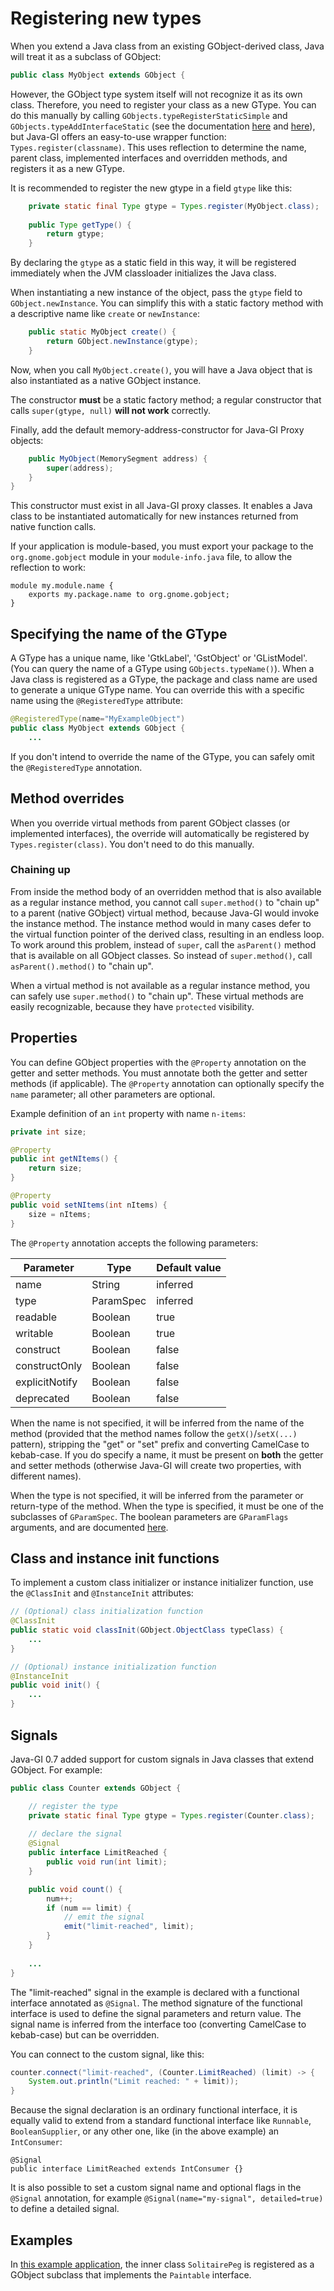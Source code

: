 # Registering new types

When you extend a Java class from an existing GObject-derived class, Java will treat it as a subclass of GObject:

```java
public class MyObject extends GObject {
```

However, the GObject type system itself will not recognize it as its own class. Therefore, you need to register your class as a new GType. You can do this manually by calling `GObjects.typeRegisterStaticSimple` and `GObjects.typeAddInterfaceStatic` (see the documentation [here](https://docs.gtk.org/gobject/func.type_register_static_simple.html) and [here](https://docs.gtk.org/gobject/func.type_add_interface_static.html)), but Java-GI offers an easy-to-use wrapper function: `Types.register(classname)`. This uses reflection to determine the name, parent class, implemented interfaces and overridden methods, and registers it as a new GType.

It is recommended to register the new gtype in a field `gtype` like this:

```java
    private static final Type gtype = Types.register(MyObject.class);
    
    public Type getType() {
        return gtype;
    }
```

By declaring the `gtype` as a static field in this way, it will be registered immediately when the JVM classloader initializes the Java class.

When instantiating a new instance of the object, pass the `gtype` field to `GObject.newInstance`. You can simplify this with a static factory method with a descriptive name like `create` or `newInstance`:

```java
    public static MyObject create() {
        return GObject.newInstance(gtype);
    }
```

Now, when you call `MyObject.create()`, you will have a Java object that is also instantiated as a native GObject instance.

The constructor **must** be a static factory method; a regular constructor that calls `super(gtype, null)` **will not work** correctly.

Finally, add the default memory-address-constructor for Java-GI Proxy objects:

```java
    public MyObject(MemorySegment address) {
        super(address);
    }
}
```

This constructor must exist in all Java-GI proxy classes. It enables a Java class to be instantiated automatically for new instances returned from native function calls.

If your application is module-based, you must export your package to the `org.gnome.gobject` module in your `module-info.java` file, to allow the reflection to work:

```
module my.module.name {
    exports my.package.name to org.gnome.gobject;
}
```

## Specifying the name of the GType

A GType has a unique name, like 'GtkLabel', 'GstObject' or 'GListModel'. (You can query the name of a GType using `GObjects.typeName()`). When a Java class is registered as a GType, the package and class name are used to generate a unique GType name. You can override this with a specific name using the `@RegisteredType` attribute:

```java
@RegisteredType(name="MyExampleObject")
public class MyObject extends GObject {
    ...
```

If you don't intend to override the name of the GType, you can safely omit the `@RegisteredType` annotation.

## Method overrides

When you override virtual methods from parent GObject classes (or implemented interfaces), the override will automatically be registered by `Types.register(class)`. You don't need to do this manually.

### Chaining up

From inside the method body of an overridden method that is also available as a regular instance method, you cannot call `super.method()` to "chain up" to a parent (native GObject) virtual method, because Java-GI would invoke the instance method. The instance method would in many cases defer to the virtual function pointer of the derived class, resulting in an endless loop. To work around this problem, instead of `super`, call the `asParent()` method that is available on all GObject classes. So instead of `super.method()`, call `asParent().method()` to "chain up".

When a virtual method is not available as a regular instance method, you can safely use `super.method()` to "chain up". These virtual methods are easily recognizable, because they have `protected` visibility.

## Properties

You can define GObject properties with the `@Property` annotation on the getter and setter methods. You must annotate both the getter and setter methods (if applicable). The `@Property` annotation can optionally specify the `name` parameter; all other parameters are optional.

Example definition of an `int` property with name `n-items`:

```java
private int size;

@Property
public int getNItems() {
    return size;
}

@Property
public void setNItems(int nItems) {
    size = nItems;
}
```

The `@Property` annotation accepts the following parameters:

| Parameter      | Type      | Default value |
|----------------|-----------|---------------|
| name           | String    | inferred      |
| type           | ParamSpec | inferred      |
| readable       | Boolean   | true          |
| writable       | Boolean   | true          |
| construct      | Boolean   | false         |
| constructOnly  | Boolean   | false         |
| explicitNotify | Boolean   | false         |
| deprecated     | Boolean   | false         |

When the name is not specified, it will be inferred from the name of the method (provided that the method names follow the `getX()`/`setX(...)` pattern), stripping the "get" or "set" prefix and converting CamelCase to kebab-case. If you do specify a name, it must be present on **both** the getter and setter methods (otherwise Java-GI will create two properties, with different names).

When the type is not specified, it will be inferred from the parameter or return-type of the method. When the type is specified, it must be one of the subclasses of `GParamSpec`. The boolean parameters are `GParamFlags` arguments, and are documented [here](https://docs.gtk.org/gobject/flags.ParamFlags.html).

## Class and instance init functions

To implement a custom class initializer or instance initializer function, use the `@ClassInit` and `@InstanceInit` attributes:

```java
// (Optional) class initialization function    
@ClassInit
public static void classInit(GObject.ObjectClass typeClass) {
    ...
}

// (Optional) instance initialization function    
@InstanceInit
public void init() {
    ...
}
```

## Signals

Java-GI 0.7 added support for custom signals in Java classes that extend GObject. For example:

```java
public class Counter extends GObject {

    // register the type
    private static final Type gtype = Types.register(Counter.class);
    
    // declare the signal
    @Signal
    public interface LimitReached {
        public void run(int limit);
    }

    public void count() {
        num++;
        if (num == limit) {
            // emit the signal
            emit("limit-reached", limit);
        }
    }
    
    ...
}
```

The "limit-reached" signal in the example is declared with a functional interface annotated as `@Signal`. The method signature of the functional interface is used to define the signal parameters and return value. The signal name is inferred from the interface too (converting CamelCase to kebab-case) but can be overridden.

You can connect to the custom signal, like this:

```java
counter.connect("limit-reached", (Counter.LimitReached) (limit) -> {
    System.out.println("Limit reached: " + limit));
}
```

Because the signal declaration is an ordinary functional interface, it is equally valid to extend from a standard functional interface like `Runnable`, `BooleanSupplier`, or any other one, like (in the above example) an `IntConsumer`:

```
@Signal
public interface LimitReached extends IntConsumer {}
```

It is also possible to set a custom signal name and optional flags in the `@Signal` annotation, for example `@Signal(name="my-signal", detailed=true)` to define a detailed signal.


## Examples

In [this example application](https://github.com/jwharm/java-gi-examples/tree/main/PegSolitaire), the inner class `SolitairePeg` is registered as a GObject subclass that implements the `Paintable` interface.
